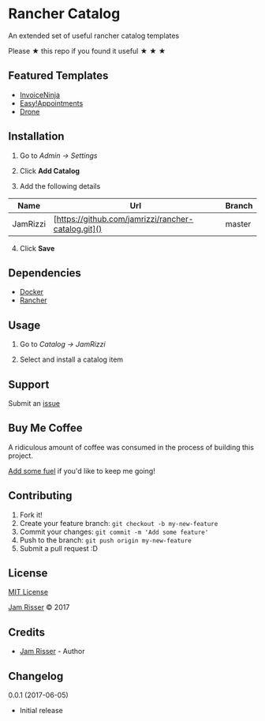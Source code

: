 # Rancher Catalog

An extended set of useful rancher catalog templates

Please &#9733; this repo if you found it useful &#9733; &#9733; &#9733;


## Featured Templates
<!------------------------------------------------------->

* [InvoiceNinja](https://www.invoiceninja.com/)
* [Easy!Appointments](http://easyappointments.org/)
* [Drone](https://github.com/drone/drone)


## Installation
<!------------------------------------------------------->

1. Go to _Admin -> Settings_

2. Click __Add Catalog__

3. Add the following details

| Name | Url | Branch |
| -------- | --------------------------------------------------- | ------ |
| JamRizzi | [https://github.com/jamrizzi/rancher-catalog.git]() | master |

4. Click __Save__


## Dependencies
<!------------------------------------------------------->

* [Docker](https://www.docker.com/)
* [Rancher](http://rancher.com/)


## Usage
<!------------------------------------------------------->

1. Go to _Catalog -> JamRizzi_

2. Select and install a catalog item


## Support
<!------------------------------------------------------->

Submit an [issue](https://github.com/jamrizzi/rancher-catalog/issues/new)


## Buy Me Coffee
<!------------------------------------------------------->

A ridiculous amount of coffee was consumed in the process of building this project.

[Add some fuel](https://jamrizzi.com/#!/buy-me-coffee) if you'd like to keep me going!


## Contributing
<!------------------------------------------------------->

1. Fork it!
2. Create your feature branch: `git checkout -b my-new-feature`
3. Commit your changes: `git commit -m 'Add some feature'`
4. Push to the branch: `git push origin my-new-feature`
5. Submit a pull request :D


## License
<!------------------------------------------------------->

[MIT License](https://github.com/jamrizzi/rancher-catalog/blob/master/LICENSE)

[Jam Risser](https://jamrizzi.com) &copy; 2017


## Credits
<!------------------------------------------------------->

* [Jam Risser](https://jamrizzi.com) - Author


## Changelog
<!------------------------------------------------------->

0.0.1 (2017-06-05)
* Initial release
